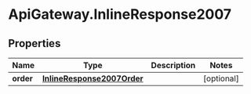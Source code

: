 # ApiGateway.InlineResponse2007

## Properties

Name | Type | Description | Notes
------------ | ------------- | ------------- | -------------
**order** | [**InlineResponse2007Order**](InlineResponse2007Order.md) |  | [optional] 


